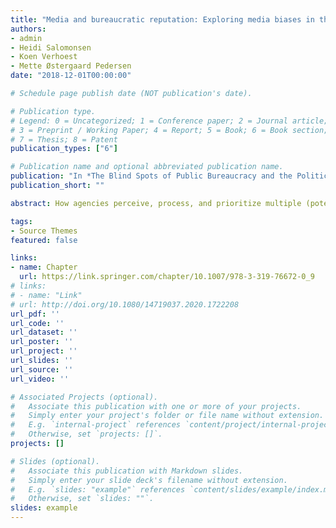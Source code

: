 ```yaml
---
title: "Media and bureaucratic reputation: Exploring media biases in the coverage of public agencies"
authors:
- admin
- Heidi Salomonsen
- Koen Verhoest
- Mette Østergaard Pedersen
date: "2018-12-01T00:00:00"

# Schedule page publish date (NOT publication's date).

# Publication type.
# Legend: 0 = Uncategorized; 1 = Conference paper; 2 = Journal article;
# 3 = Preprint / Working Paper; 4 = Report; 5 = Book; 6 = Book section;
# 7 = Thesis; 8 = Patent
publication_types: ["6"]

# Publication name and optional abbreviated publication name.
publication: "In *The Blind Spots of Public Bureaucracy and the Politics of Non‐Coordination*"
publication_short: ""

abstract: How agencies perceive, process, and prioritize multiple (potentially conflicting) audiences’ expectations of components of their reputations is a core interest of bureaucratic reputation theorists. Agencies must choose which dimension(s) to stress towards specific audiences, a process referred to as ‘prioritizing’. Boon, Salomonsen, Verhoest, and Pedersen challenge a central argument of contemporary bureaucratic reputation theory, namely that prioritizing assumes government agencies to be rational, politically conscious organizations with incentives to avoid reputational damages and political sanctions. The chapter tests the claim that agency behaviour is (at least to some extent) driven by the distinctive logic of the media rather than by assessments of the relative strength of different dimensions of an agency’s reputation that are subjected to threats, or by the nature of the agency’s task.

tags:
- Source Themes
featured: false

links:
- name: Chapter
  url: https://link.springer.com/chapter/10.1007/978-3-319-76672-0_9
# links:
# - name: "Link"
# url: http://doi.org/10.1080/14719037.2020.1722208
url_pdf: ''
url_code: ''
url_dataset: ''
url_poster: ''
url_project: ''
url_slides: ''
url_source: ''
url_video: ''

# Associated Projects (optional).
#   Associate this publication with one or more of your projects.
#   Simply enter your project's folder or file name without extension.
#   E.g. `internal-project` references `content/project/internal-project/index.md`.
#   Otherwise, set `projects: []`.
projects: []

# Slides (optional).
#   Associate this publication with Markdown slides.
#   Simply enter your slide deck's filename without extension.
#   E.g. `slides: "example"` references `content/slides/example/index.md`.
#   Otherwise, set `slides: ""`.
slides: example
---
```


